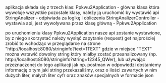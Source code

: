 aplikacja składa się z trzech klas:
Ppkwu2Application - główna klasa która wywołuje wszystkie pozostałe klasy, należy ją uruchomić by wystawić api
StringAnalizer - odpiwiada za logikę i obliczenia
StringAnalizerController - wystawia api, jest wywoływana przez klasę główną - Ppkwu2Application

po uruchomieniu klasy Ppkwu2Application nasze api zostanie wystawione, by z niego skorzystać należy wysłąć zapytanie (request) get
najprościej zrobić to wchodząc w przeglądarce na strone "http://localhost:8080/stringinfo?text=1TEXT"
gdzie w miejsce "TEXT" można wstawić dowolny string który miałby zostać przeanalizowany (np. http://localhost:8080/stringinfo?string=12345_QWer), lub używając przeznaczonej do tego aplikacji jak np. postman
w odpowiedzi dostaniemy informację o tym jaki string przekazaliśmy, oraz o ilości zawartych w nim dużych liter, małych liter cyfr oraz znaków specjalnych w formacie json
